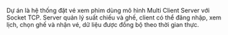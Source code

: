 Dự án là hệ thống đặt vé xem phim dùng mô hình Multi Client Server với Socket TCP.   Server quản lý suất chiếu và ghế, client có thể đăng nhập, xem lịch, chọn ghế và nhận vé, dữ liệu được đồng bộ theo thời gian thực. 


